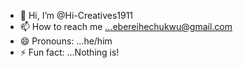 - 👋 Hi, I’m @Hi-Creatives1911
- 📫 How to reach me ...ebereihechukwu@gmail.com
- 😄 Pronouns: ...he/him
- ⚡ Fun fact: ...Nothing is!

<!---
Hi-Creatives1911/Hi-Creatives1911 is a ✨ special ✨ repository because its `README.md` (this file) appears on your GitHub profile.
You can click the Preview link to take a look at your changes.
--->
